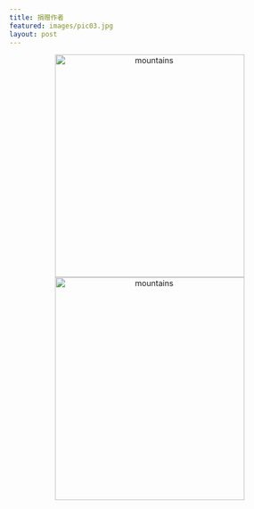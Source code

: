 ```yaml
---
title: 捐赠作者
featured: images/pic03.jpg
layout: post
---
```

<div style="margin:0 auto;padding:0 0;text-align:center">
<img alt="mountains" width="340" height="400" src="{{ "/assets/img/alipay.jpg" | prepend: site.baseurl }}" />
<img alt="mountains" width="340" height="400" src="{{ "/assets/img/wx.jpg" | prepend: site.baseurl }}" />
<div>